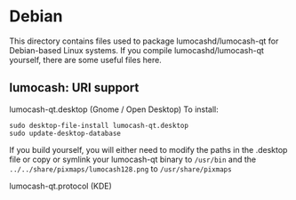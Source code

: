 
Debian
====================
This directory contains files used to package lumocashd/lumocash-qt
for Debian-based Linux systems. If you compile lumocashd/lumocash-qt yourself, there are some useful files here.

## lumocash: URI support ##


lumocash-qt.desktop  (Gnome / Open Desktop)
To install:

	sudo desktop-file-install lumocash-qt.desktop
	sudo update-desktop-database

If you build yourself, you will either need to modify the paths in
the .desktop file or copy or symlink your lumocash-qt binary to `/usr/bin`
and the `../../share/pixmaps/lumocash128.png` to `/usr/share/pixmaps`

lumocash-qt.protocol (KDE)

